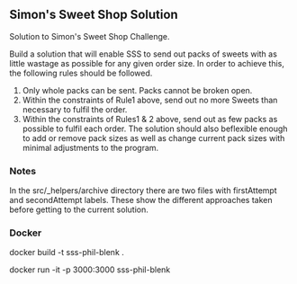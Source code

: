 ## Simon's Sweet Shop Solution

Solution to Simon's Sweet Shop Challenge.

Build a solution that will enable SSS to send out packs of sweets with as little wastage as possible for any given order size. In order to achieve this, the following rules should be followed.
1. Only whole packs can be sent. Packs cannot be broken open.
2. Within the constraints of Rule1 above, send out no more Sweets than necessary to fulfil the order.
3. Within the constraints of Rules1 & 2 above, send out as few packs as possible to fulfil each order.
The solution should also be ​flexible​ enough to add or remove pack sizes as well as change current pack sizes with minimal adjustments to the program.


### Notes
In the src/_helpers/archive directory there are two files with firstAttempt and secondAttempt labels. These show the different approaches taken before getting to the current solution.

### Docker
docker build -t sss-phil-blenk .

docker run -it -p 3000:3000 sss-phil-blenk
